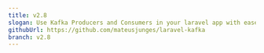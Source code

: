 ```yaml
---
title: v2.8
slogan: Use Kafka Producers and Consumers in your laravel app with ease!
githubUrl: https://github.com/mateusjunges/laravel-kafka
branch: v2.8
---
```

